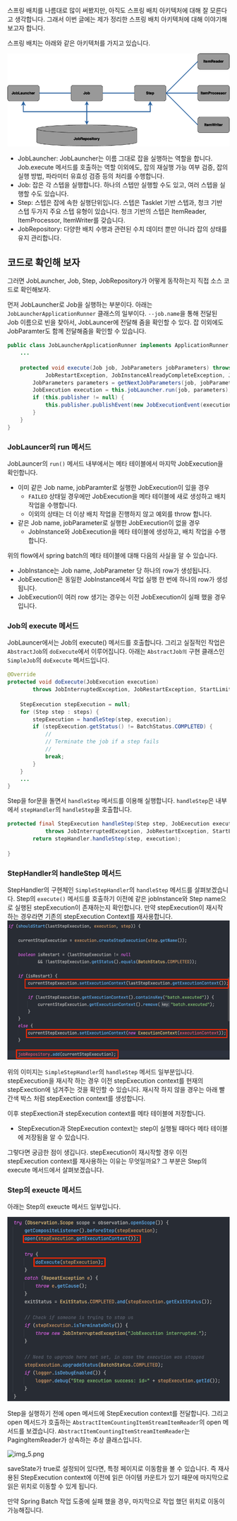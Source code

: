 스프링 배치를 나름대로 많이 써봤지만, 아직도 스프링 배치 아키텍처에 대해 잘 모른다고 생각합니다. 그래서 이번 글에는 제가 정리한 스프링 배치 아키텍처에 대해 이야기해 보고자 합니다. 

스프링 배치는 아래와 같은 아키텍처를 가지고 있습니다.

![img_1.png](images/img_1.png)

- JobLauncher: JobLauncher는 이름 그대로 잡을 실행하는 역할을 합니다. Job.execute 메서드를 호출하는 역할 이외에도, 잡의 재실행 가능 여부 검증, 잡의 실행 방법, 파라미터 유효성 검증 등의 처리를 수행합니다. 
- Job: 잡은 각 스텝을 실행합니다. 하나의 스텝만 실행할 수도 있고, 여러 스텝을 실행할 수도 있습니다. 
- Step: 스텝은 잡에 속한 실행단위입니다. 스텝은 Tasklet 기반 스텝과, 청크 기반 스텝 두가지 주요 스텝 유형이 있습니다. 청크 기반의 스텝은 ItemReader, ItemProcessor, ItemWriter를 갖습니다.  
- JobRepository: 다양한 배치 수행과 관련된 수치 데이터 뿐만 아니라 잡의 상태를 유지 관리합니다. 

## 코드로 확인해 보자
그러면 JobLauncher, Job, Step, JobRepository가 어떻게 동작하는지 직접 소스 코드로 확인해보자. 

먼저 JobLauncher로 Job을 실행하는 부분이다. 아래는 ```JobLauncherApplicationRunner``` 클래스의 일부이다. 
```--job.name```을 통해 전달된 Job 이름으로 빈을 찾아서, JobLauncer에 전달해 줌을 확인할 수 있다. 잡 이외에도 JobParamter도 함께 전달해줌을 확인할 수 있습니다.

```java
public class JobLauncherApplicationRunner implements ApplicationRunner, Ordered, ApplicationEventPublisherAware {
    ...

	protected void execute(Job job, JobParameters jobParameters) throws JobExecutionAlreadyRunningException,
			JobRestartException, JobInstanceAlreadyCompleteException, JobParametersInvalidException {
		JobParameters parameters = getNextJobParameters(job, jobParameters);
		JobExecution execution = this.jobLauncher.run(job, parameters);
		if (this.publisher != null) {
			this.publisher.publishEvent(new JobExecutionEvent(execution));
		}
	}
}
```

### JobLauncer의 run 메서드   
JobLauncer의 ```run()``` 메서드 내부에서는 메타 테이블에서 마지막 JobExecution을 확인합니다.
- 이미 같은 Job name, jobParamter로 실행한 JobExecution이 있을 경우
  - ```FAILED``` 상태일 경우에만 JobExecution을 메타 테이블에 새로 생성하고 배치 작업을 수행합니다. 
  - 이외의 상태는 더 이상 배치 작업을 진행하지 않고 예외를 throw 합니다. 
- 같은 Job name, jobParameter로 실행한 JobExecution이 없을 경우 
  - JobInstance와 JobExecution을 메타 테이블에 생성하고, 배치 작업을 수행합니다. 

위의 flow에서 spring batch의 메타 테이블에 대해 다음의 사실을 알 수 있습니다. 
- JobInstance는 Job name, JobParameter 당 하나의 row가 생성됩니다. 
- JobExecution은 동일한 JobInstance에서 작업 실행 한 번에 하나의 row가 생성됩니다. 
- JobExecution이 여러 row 생기는 경우는 이전 JobExecution이 실패 했을 경우입니다. 

### Job의 execute 메서드
JobLauncer에서는 Job의 execute() 메서드를 호출합니다. 그리고 실질적인 작업은 ```AbstractJob```의 ```doExecute```에서 이루어집니다.
아래는 ```AbstractJob의``` 구현 클래스인 ```SimpleJob```의 ```doExecute``` 메서드입니다.
```java
@Override
protected void doExecute(JobExecution execution)
        throws JobInterruptedException, JobRestartException, StartLimitExceededException {

    StepExecution stepExecution = null;
    for (Step step : steps) {
        stepExecution = handleStep(step, execution);
        if (stepExecution.getStatus() != BatchStatus.COMPLETED) {
            //
            // Terminate the job if a step fails
            //
            break;
        }
    }
	...
}
```
Step을 for문을 돌면서 ```handleStep``` 메서드를 이용해 실행합니다. 
```handleStep```은 내부에서 ```stepHandler```의 ```handleStep```을 호출합니다.
```java
protected final StepExecution handleStep(Step step, JobExecution execution)
			throws JobInterruptedException, JobRestartException, StartLimitExceededException {
		return stepHandler.handleStep(step, execution);

}
```

### StepHandler의 handleStep 메서드 
StepHandler의 구현체인 ```SimpleStepHandler```의 ```handleStep``` 메서드를 살펴보겠습니다.
Step의 ```execute()``` 메서드를 호출하기 이전에 같은 jobInstance와 Step name으로 실행된 stepExecution이 존재하는지 확인합니다.
만약 stepExecution이 재시작 하는 경우라면 기존의 stepExecution Context를 재사용합니다.
![img_3.png](images/img_3.png)

위의 이미지는 ```SimpleStepHandler```의 ```handleStep``` 메서드 일부분입니다. 
stepExecution을 재시작 하는 경우 이전 stepExecution context를 현재의 stepExection에 넘겨주는 것을 확인할 수 있습니다. 
재시작 하지 않을 경우는 아래 빨간색 박스 처럼 stepExection context를 생성합니다.

이후 stepExection과 stepExecution context를 메타 테이블에 저장합니다. 
- StepExecution과 StepExecution context는 step이 실행될 때마다 메타 테이블에 저장됨을 알 수 있습니다. 

그렇다면 궁금한 점이 생깁니다. stepExecution이 재시작할 경우 이전 stepExecution context를 재사용하는 이유는 무엇일까요?
그 부분은 Step의 execute 메서드에서 살펴보겠습니다. 

### Step의 exeucte 메서드
아래는 Step의 exeucte 메서드 일부입니다. 

![img_2.png](images/img_2.png)

Step을 실행하기 전에 open 메서드에 StepExecution context를 전달합니다.
그리고 open 메서드가 호출하는 ```AbstractItemCountingItemStreamItemReader```의 open 메서드를 보겠습니다. 
```AbstractItemCountingItemStreamItemReader```는 PagingItemReader가 상속하는 추상 클래스입니다.

![img_5.png](images/img_5.png)

saveState가 true로 설정되어 있다면, 특정 페이지로 이동함을 볼 수 있습니다. 
즉 재사용된 StepExecution context에 이전에 읽은 아이템 카운트가 있기 때문에 마지막으로 읽은 위치로 이동할 수 있게 됩니다. 

만약 Spring Batch 작업 도중에 실패 했을 경우, 마지막으로 작업 했던 위치로 이동이 가능해집니다. 







